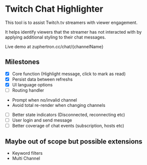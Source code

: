 # Twitch Chat Highlighter

This tool is to assist Twitch.tv streamers with viewer engagement.

It helps identify viewers that the streamer has not interacted with by applying additional styling to their chat messages. 

Live demo at zuphertron.cc/chat/{channelName}

## Milestones


- [x] Core function (Highlight message, click to mark as read)
- [x] Persist data between refreshs
- [x] UI language options
- [ ] Routing handler
 - Prompt when no/invalid channel
 - Avoid total re-render when changing channels
- [ ] Better state indicators (Disconnected, reconnecting etc)
- [ ] User login and send message
- [ ] Better coverage of chat events (subscription, hosts etc)

## Maybe out of scope but possible extensions

- Keyword filters
- Multi Channel